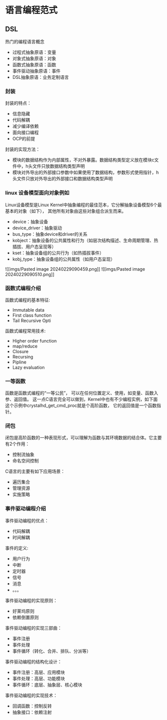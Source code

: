 # 语言编程范式

## DSL

热门的编程语言概念

*   过程式抽象原语：变量
*   对象式抽象原语：对象
*   函数式抽象原语：函数
*   事件驱动抽象原语：事件
*   DSL抽象原语：业务定制语言


### 封装

封装的特点：

*   信息隐藏
*   代码解耦
*   减少编译依赖
*   面向接口编程
*   OCP的前提

封装的实现方法：

*   模块的数据结构作为内部属性，不对外暴露。数据结构类型定义放在模块c文件中，h头文件只放数据结构类型声明
*   模块对外导出的外部接口参数中如果使用了数据结构，参数形式使用指针，h头文件只放对外导出的外部接口和数据结构类型声明

### linux 设备模型面向对象例如
Linux设备模型是Linux Kernel中抽象编程的最佳范本，它分解抽象设备模型6个最基本的对象（如下），
其他所有对象由这些对象组合派生而来。

*   device：抽象设备
*   device_driver：抽象驱动
*   bus_type：抽象device和driver的关系
*   kobject：抽象设备的公共属性和行为（如层次结构描述、生命周期管理、热插拔、用户态呈现等）
*   kset：抽象设备组的公共行为（如热插拔事件）
*   kobj_type：抽象设备组的公共属性（如用户态呈现）

![[imgs/Pasted image 20240229090459.png]]
![[imgs/Pasted image 20240229090510.png]]


### 函数式编程介绍

函数式编程的基本特征:

*   Immutable data
*   First class function
*   Tail Recursive Opti

函数式编程常用技术:

*   Higher order function
*   map/reduce
*   Closure
*   Recursing
*   Pipline
*   Lazy evaluation

### 一等函数

函数是函数式编程的“一等公民”，
可以在任何位置定义、使用，如变量、函数入参、返回值。
这一点C语言完全可以做到，Kernel中也有不少编程实例，如下面这个示例中crystalhd_get_cmd_proc就是个高阶函数，
它的返回值是一个函数指针。

### 闭包

闭包是高阶函数的一种表现形式，可以理解为函数与其环境数据的结合体。它主要有2个作用：

*   控制流抽象
*   命名空间控制

C语言的主要有如下应用场景：

*   遍历集合
*   管理资源
*   实施策略

### 事件驱动编程介绍
事件驱动编程的优点：

*   代码解耦
*   时间解耦

事件的定义:

*   用户行为
*   中断
*   定时器
*   信号
*   消息
*   。。。

事件驱动编程的实现原则：

*   好莱坞原则
*   依赖倒置原则

事件驱动编程的实现三部曲：

*   事件注册
*   事件处理
*   事件循环（转化、合并、排队、分派等）

事件驱动编程的结构化设计：

*   事件注册：高层、应用模块
*   事件处理：高层、功能模块
*   事件循环：底层、抽象层、核心模块

事件驱动编程的实现技术：

*   回调函数：控制反转
*   抽象接口：依赖注射 
